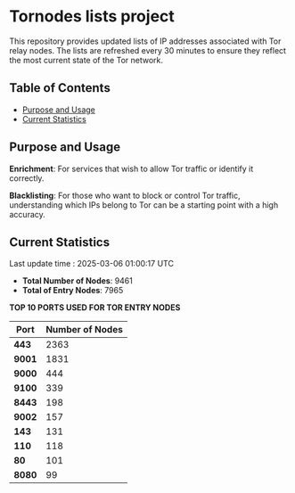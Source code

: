 # Tornodes lists project

This repository provides updated lists of IP addresses associated with Tor relay nodes. The lists are refreshed every 30 minutes to ensure they reflect the most current state of the Tor network.

## Table of Contents

- [Purpose and Usage](#purpose-and-usage)
- [Current Statistics](#current-statistics)


## Purpose and Usage

**Enrichment**: For services that wish to allow Tor traffic or identify it correctly.

**Blacklisting**: For those who want to block or control Tor traffic, understanding which IPs belong to Tor can be a starting point with a high accuracy.

## Current Statistics

Last update time : 2025-03-06 01:00:17 UTC

- **Total Number of Nodes**: 9461
- **Total of Entry Nodes**: 7965

**TOP 10 PORTS USED FOR TOR ENTRY NODES**

| **Port** | **Number of Nodes** |
|------|-----------------|
| **443**   | 2363  |
| **9001**   | 1831  |
| **9000**   | 444  |
| **9100**   | 339  |
| **8443**   | 198  |
| **9002**   | 157  |
| **143**   | 131  |
| **110**   | 118  |
| **80**   | 101  |
| **8080**   | 99  |

